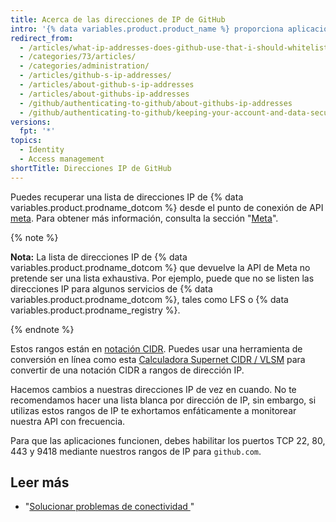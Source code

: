 ```yaml
---
title: Acerca de las direcciones de IP de GitHub
intro: '{% data variables.product.product_name %} proporciona aplicaciones desde varios rangos de dirección IP, que están disponibles usando la API.'
redirect_from:
  - /articles/what-ip-addresses-does-github-use-that-i-should-whitelist/
  - /categories/73/articles/
  - /categories/administration/
  - /articles/github-s-ip-addresses/
  - /articles/about-github-s-ip-addresses
  - /articles/about-githubs-ip-addresses
  - /github/authenticating-to-github/about-githubs-ip-addresses
  - /github/authenticating-to-github/keeping-your-account-and-data-secure/about-githubs-ip-addresses
versions:
  fpt: '*'
topics:
  - Identity
  - Access management
shortTitle: Direcciones IP de GitHub
---
```


Puedes recuperar una lista de direcciones IP de {% data variables.product.prodname_dotcom %} desde el punto de conexión de API [meta](https://api.github.com/meta). Para obtener más información, consulta la sección "[Meta](/rest/reference/meta)".

{% note %}

**Nota:** La lista de direcciones IP de {% data variables.product.prodname_dotcom %} que devuelve la API de Meta no pretende ser una lista exhaustiva. Por ejemplo, puede que no se listen las direcciones IP para algunos servicios de {% data variables.product.prodname_dotcom %}, tales como LFS o {% data variables.product.prodname_registry %}.

{% endnote %}

Estos rangos están en [notación CIDR](https://en.wikipedia.org/wiki/Classless_Inter-Domain_Routing#CIDR_notation). Puedes usar una herramienta de conversión en línea como esta  [Calculadora Supernet CIDR / VLSM](http://www.subnet-calculator.com/cidr.php) para convertir de una notación CIDR a rangos de dirección IP.

Hacemos cambios a nuestras direcciones IP de vez en cuando. No te recomendamos hacer una lista blanca por dirección de IP, sin embargo, si utilizas estos rangos de IP te exhortamos enfáticamente a monitorear nuestra API con frecuencia.

Para que las aplicaciones funcionen, debes habilitar los puertos TCP 22, 80, 443 y 9418 mediante nuestros rangos de IP para `github.com`.

## Leer más

- "[Solucionar problemas de conectividad ](/articles/troubleshooting-connectivity-problems)"
